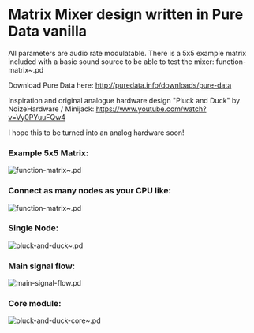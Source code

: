 # Matrix Mixer design written in Pure Data vanilla

All parameters are audio rate modulatable. There is a 5x5 example matrix included with a basic sound source to be able to test the mixer: function-matrix~.pd

Download Pure Data here: http://puredata.info/downloads/pure-data

Inspiration and original analogue hardware design "Pluck and Duck" by NoizeHardware / Minijack: https://www.youtube.com/watch?v=Vy0PYuuFQw4

I hope this to be turned into an analog hardware soon!

### Example 5x5 Matrix:

![function-matrix~.pd](/../screenshots/screenshots/function-matrix~.png?raw=true "function-matrix~.pd")

### Connect as many nodes as your CPU like:

![function-matrix~.pd](/../screenshots/screenshots/function-matrix~2.png?raw=true "function-matrix~.pd")

### Single Node:

![pluck-and-duck~.pd](/../screenshots/screenshots/pluck-and-duck~.png?raw=true "pluck-and-duck~.pd")

### Main signal flow:

![main-signal-flow.pd](/../screenshots/screenshots/main-signal-flow.png?raw=true "main-signal-flow.pd")

### Core module:

![pluck-and-duck-core~.pd](/../screenshots/screenshots/pluck-and-duck-core~.png?raw=true "pluck-and-duck-core~.pd")
